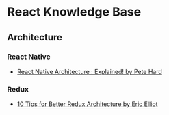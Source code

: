 # React Knowledge Base

## Architecture

### React Native
* [React Native Architecture : Explained! by Pete Hard](https://www.logicroom.co/react-native-architecture-explained/)

### Redux
* [10 Tips for Better Redux Architecture by Eric Elliot](https://medium.com/javascript-scene/10-tips-for-better-redux-architecture-69250425af44)
